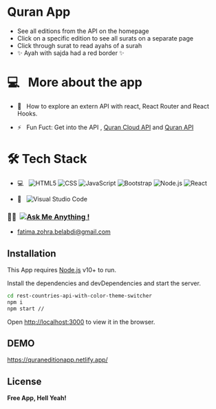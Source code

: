 # Quran App


- See all editions from the API on the homepage
- Click on a specific edition to see all surats on a separate page
- Click through surat to read ayahs of a surah
- ✨  Ayah with sajda had a red border ✨ 
 
###

# 💻 &nbsp; More about the app

- 🤔 &nbsp; How to explore an extern API with react, React Router and React Hooks.

- ⚡ &nbsp; Fun Fuct:  Get into the API , [Quran Cloud API](https://alquran.cloud/api) and [Quran API](https://quran.api-docs.io/v4/)

# 🛠 Tech Stack

- 💻 &nbsp;
   ![HTML5](https://img.shields.io/badge/-HTML5-333333?style=flat&logo=HTML5)
  ![CSS](https://img.shields.io/badge/-CSS-333333?style=flat&logo=CSS3&logoColor=1572B6)
  ![JavaScript](https://img.shields.io/badge/-JavaScript-333333?style=flat&logo=javascript)
  ![Bootstrap](https://img.shields.io/badge/-Bootstrap-333333?style=flat&logo=bootstrap&logoColor=563D7C)
  ![Node.js](https://img.shields.io/badge/-Node.js-333333?style=flat&logo=node.js)
  ![React](https://img.shields.io/badge/-React-333333?style=flat&logo=react)

- 🔧 &nbsp;
  ![Visual Studio Code](https://img.shields.io/badge/-Visual%20Studio%20Code-333333?style=flat&logo=visual-studio-code&logoColor=007ACC)

### 🤝🏻 &nbsp;[![Ask Me Anything !](https://img.shields.io/badge/Ask%20me-anything-1abc9c.svg)](https://github.com/belabdifatimazohra/quran-app/issues)
- fatima.zohra.belabdi@gmail.com


## Installation

This App requires [Node.js](https://nodejs.org/) v10+ to run.

Install the dependencies and devDependencies and start the server.

```sh
cd rest-countries-api-with-color-theme-switcher
npm i
npm start //
```
Open [http://localhost:3000](http://localhost:3000) to view it in the browser.

## DEMO
https://quraneditionapp.netlify.app/
## License

**Free App, Hell Yeah!**
